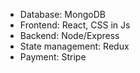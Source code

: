

- Database: MongoDB
- Frontend: React, CSS in Js
- Backend: Node/Express
- State management: Redux
- Payment: Stripe
